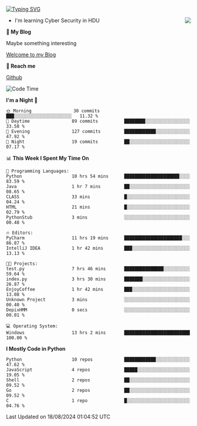 [![Typing SVG](https://readme-typing-svg.herokuapp.com?font=Fira+Code&pause=1000&random=false&width=450&height=60&lines=Hello+%F0%9F%91%8B%F0%9F%8F%BB;I'm+JBNRZ)](https://git.io/typing-svg)

<a href="#">
  <img align="right" src="https://github-readme-stats.vercel.app/api?username=JBNRZ&show_icons=true&bg_color=15,f2f7fd,E0EAFC" />
</a>

- I'm learning Cyber Security in HDU

 **🌱 My Blog**

Maybe something interesting

[Welcome to my Blog](https://jbnrz.com.cn/)

 **💬 Reach me** 

[Github](https://github.com/JBNRZ)


<!--START_SECTION:waka-->
![Code Time](http://img.shields.io/badge/Code%20Time-633%20hrs%2044%20mins-blue)

**I'm a Night 🦉** 

```text
🌞 Morning                30 commits          ███░░░░░░░░░░░░░░░░░░░░░░   11.32 % 
🌆 Daytime                89 commits          ████████░░░░░░░░░░░░░░░░░   33.58 % 
🌃 Evening                127 commits         ████████████░░░░░░░░░░░░░   47.92 % 
🌙 Night                  19 commits          ██░░░░░░░░░░░░░░░░░░░░░░░   07.17 % 
```


📊 **This Week I Spent My Time On** 

```text
💬 Programming Languages: 
Python                   10 hrs 54 mins      █████████████████████░░░░   83.59 % 
Java                     1 hr 7 mins         ██░░░░░░░░░░░░░░░░░░░░░░░   08.65 % 
CLASS                    33 mins             █░░░░░░░░░░░░░░░░░░░░░░░░   04.24 % 
HTML                     21 mins             █░░░░░░░░░░░░░░░░░░░░░░░░   02.79 % 
PythonStub               3 mins              ░░░░░░░░░░░░░░░░░░░░░░░░░   00.48 % 

🔥 Editors: 
PyCharm                  11 hrs 19 mins      ██████████████████████░░░   86.87 % 
IntelliJ IDEA            1 hr 42 mins        ███░░░░░░░░░░░░░░░░░░░░░░   13.13 % 

🐱‍💻 Projects: 
test.py                  7 hrs 46 mins       ███████████████░░░░░░░░░░   59.64 % 
index.py                 3 hrs 30 mins       ███████░░░░░░░░░░░░░░░░░░   26.87 % 
EnjoyCoffee              1 hr 42 mins        ███░░░░░░░░░░░░░░░░░░░░░░   13.08 % 
Unknown Project          3 mins              ░░░░░░░░░░░░░░░░░░░░░░░░░   00.40 % 
DepixHMM                 0 secs              ░░░░░░░░░░░░░░░░░░░░░░░░░   00.01 % 

💻 Operating System: 
Windows                  13 hrs 2 mins       █████████████████████████   100.00 % 
```

**I Mostly Code in Python** 

```text
Python                   10 repos            ████████████░░░░░░░░░░░░░   47.62 % 
JavaScript               4 repos             █████░░░░░░░░░░░░░░░░░░░░   19.05 % 
Shell                    2 repos             ██░░░░░░░░░░░░░░░░░░░░░░░   09.52 % 
Go                       2 repos             ██░░░░░░░░░░░░░░░░░░░░░░░   09.52 % 
C                        1 repo              █░░░░░░░░░░░░░░░░░░░░░░░░   04.76 % 
```




 Last Updated on 18/08/2024 01:04:52 UTC
<!--END_SECTION:waka-->
